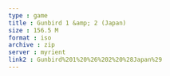 ```yaml
---
type : game
title : Gunbird 1 &amp; 2 (Japan)
size : 156.5 M
format : iso
archive : zip
server : myrient
link2 : Gunbird%201%20%26%202%20%28Japan%29
---
```

